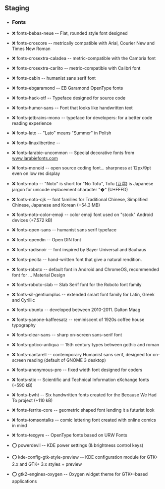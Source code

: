 ##  Staging
- ### Fonts
- :x:  fonts-bebas-neue  --	Flat, rounded style font designed
- :x:  fonts-croscore  --	metrically compatible with Arial, Courier New and Times New Roman
- :x:  fonts-crosextra-caladea  --	metric-compatible with the Cambria font
- :x:  fonts-crosextra-carlito  --	metric-compatible with Calibri font
- :x:  fonts-cabin  --	humanist sans serif font
- :x:  fonts-ebgaramond  --	EB Garamond OpenType fonts
- :x:  fonts-hack-otf  --	Typeface designed for source code
- :x:  fonts-humor-sans  --	Font that looks like handwritten text
- :x:  fonts-jetbrains-mono  --	typeface for developers: for a better code reading experience
- :x:  fonts-lato  --	"Lato" means "Summer" in Polish
- :x:  fonts-linuxlibertine  --
- :x:  fonts-larabie-uncommon  --	Special decorative fonts from www.larabiefonts.com
- :x:  fonts-monoid  --	open source coding font… sharpness at 12px/9pt even on low res display
- :x:  fonts-noto  --	"Noto" is short for "No Tofu", Tofu (豆腐) is Japanese jargon for unicode replacement character "�" (U+FFFD)
- :x:  fonts-noto-cjk  --	font families for Traditional Chinese, Simplified Chinese, Japanese and Korean (+54.3 MB)
- :x:  fonts-noto-color-emoji  --	color emoji font used on "stock" Android devices (+7.572 kB)
- :x:  fonts-open-sans  --	humanist sans serif typeface
- :x:  fonts-opendin  --	Open DIN font
- :x:  fonts-radisnoir  --	font inspired by Bayer Universal and Bauhaus
- :x:  fonts-pecita  --	hand-written font that give a natural rendition.
- :x:  fonts-roboto  --	default font in Android and ChromeOS, recommended font for … Material Design
- :x:  fonts-roboto-slab  --	Slab Serif font for the Roboto font family
- :x:  fonts-sil-gentiumplus  --	extended smart font family for Latin, Greek and Cyrillic
- :x:  fonts-ubuntu  --		developed between 2010-2011. Dalton Maag
- :x:  fonts-yanone-kaffeesatz  --	reminiscent of 1920s coffee house typography
- :x:  fonts-clear-sans  --		sharp on-screen sans-serif font
- :x:  fonts-gotico-antiqua  --		15th century types between gothic and roman
- :x:  fonts-cantarell  --		contemporary Humanist sans serif, designed for on-screen reading (default of GNOME 3 desktop)
- :x:  fonts-anonymous-pro  --	fixed width font designed for coders
- :x:  fonts-stix  --		Scientific and Technical Information eXchange fonts (+590 kB)
- :x:  fonts-bwht  --		Six handwritten fonts created for the Because We Had To project (+110 kB)
- :x:  fonts-ferrite-core  --		geometric shaped font lending it a futurist look
- :x:  fonts-tomsontalks  --		comic lettering font created with online comics in mind
- :x:  fonts-texgyre  --		OpenType fonts based on URW Fonts

- :o:  powerdevil  --  KDE power settings (& brightness control keys)
- :o:  kde-config-gtk-style-preview  --	KDE configuration module for GTK+ 2.x and GTK+ 3.x styles + preview
- :o:  gtk2-engines-oxygen  --	Oxygen widget theme for GTK+-based applications
